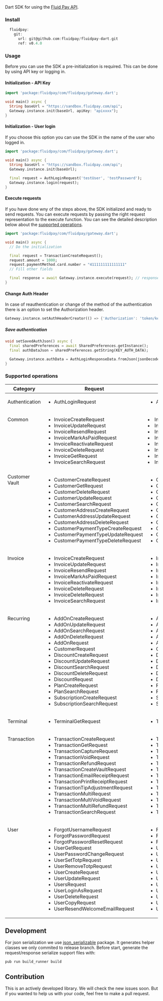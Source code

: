 Dart SDK for using the [Fluid Pay API](https://sandbox.fluidpay.com/docs/api/).

### Install

```dart
  fluidpay:
    git:
      url: git@github.com:fluidpay/fluidpay-dart.git
      ref: v0.4.0
```

### Usage

Before you can use the SDK a pre-initialization is required. This can be done by using API key or logging in.

#### Initialization - API Key


```dart
import 'package:fluidpay/com/fluidpay/gateway.dart';

void main() async {
  String baseUrl = "https://sandbox.fluidpay.com/api";
  Gateway.instance.init(baseUrl, apiKey: "apixxxx");
}
```

#### Initialization - User login

If you choose this option you can use the SDK in the name of the user who logged in.

```dart
import 'package:fluidpay/com/fluidpay/gateway.dart';

void main() async {
  String baseUrl = "https://sandbox.fluidpay.com/api";
  Gateway.instance.init(baseUrl);
  
  final request = AuthLoginRequest('testUser', 'testPassword');
  Gateway.instance.login(request);
}
```

#### Execute requests

If you have done wny of the steps above, the SDK initialized and ready to send requests. You can execute requests by passing the right request representation to the execute function. You can see the detailed description below about the [supported operations](#supported-operations).

```dart
import 'package:fluidpay/com/fluidpay/gateway.dart';

void main() async {
  // Do the initialization

  final request = TransactionCreateRequest();
  request.amount = 1000;
  request.paymentMethod.card.number = "4111111111111111"
  // Fill other fields

  final response = await Gateway.instance.execute(request); // response will be TransactionCreateResponse
}
```

#### Change Auth Header

In case of reauthentication or change of the method of the authentication there is an option to set the Authorization header.

```dart
Gateway.instance.setAuthHeaderCreator(() => {'Authorization': 'token/key/etc'});
```

##### Save authentication

```dart
void setSavedAuthJson() async {
  final sharedPreferences = await SharedPreferences.getInstance();
  final authDataJson = sharedPreferences.getString(KEY_AUTH_DATA);

  Gateway.instance.authData = AuthLoginResponseData.fromJson(jsonDecode(authDataJson));
}
```

### Supported operations

| <div style="width:110px">Category</div>                               | Request                                                                                                                                                                                                                                                                                                                                                                                                                                                                           | Response                                                                                                                                                                                                                                                                                                                                                                                                                                                                                       |
|-----------------------------------------------------------------------|-----------------------------------------------------------------------------------------------------------------------------------------------------------------------------------------------------------------------------------------------------------------------------------------------------------------------------------------------------------------------------------------------------------------------------------------------------------------------------------|------------------------------------------------------------------------------------------------------------------------------------------------------------------------------------------------------------------------------------------------------------------------------------------------------------------------------------------------------------------------------------------------------------------------------------------------------------------------------------------------|
| Authentication                                                        | <ul><li>AuthLoginRequest</li></ul>                                                                                                                                                                                                                                                                                                                                                                                                                                                | <ul><li>AuthLoginResponse</li></ul>                                                                                                                                                                                                                                                                                                                                                                                                                                                            |
| Common<br><br><br><br><br><br><br><br>                                | <ul><li>InvoiceCreateRequest</li><li>InvoiceUpdateRequest</li><li>InvoiceResendRequest</li><li>InvoiceMarkAsPaidRequest</li><li>InvoiceReactivateRequest</li><li>InvoiceDeleteRequest</li><li>InvoiceGetRequest</li><li>InvoiceSearchRequest</li></ul>                                                                                                                                                                                                                            | <li>InvoiceCreateResponse</li><li>InvoiceUpdateResponse</li><li>InvoiceResendResponse</li><li>InvoiceMarkAsPaidResponse</li><li>InvoiceReactivateResponse</li><li>InvoiceDeleteResponse</li><li>InvoiceGetResponse</li><li>InvoiceSearchResponse</li>                                                                                                                                                                                                                                          |
| Customer Vault<br><br><br><br><br><br><br><br><br><br><br>            | <ul><li>CustomerCreateRequest</li><li>CustomerGetRequest</li><li>CustomerDeleteRequest</li><li>CustomerUpdateRequest</li><li>CustomerSearchRequest</li><li>CustomerAddressCreateRequest</li><li>CustomerAddressUpdateRequest</li><li>CustomerAddressDeleteRequest</li><li>CustomerPaymentTypeCreateRequest</li><li>CustomerPaymentTypeUpdateRequest</li><li>CustomerPaymentTypeDeleteRequest</li></ul>                                                                            | <ul><li>CustomerCreateResponse</li><li>CustomerGetResponse</li><li>CustomerDeleteResponse</li><li>CustomerUpdateResponse</li><li>CustomerSearchResponse</li><li>CustomerAddressCreateResponse</li><li>CustomerAddressUpdateResponse</li><li>CustomerAddressDeleteResponse</li><li>CustomerPaymentTypeCreateResponse</li><li>CustomerPaymentTypeUpdateResponse</li><li>CustomerPaymentTypeDeleteResponse</li></ul>                                                                              |
| Invoice<br><br><br><br><br><br><br><br>                               | <ul><li>InvoiceCreateRequest</li><li>InvoiceUpdateRequest</li><li>InvoiceResendRequest</li><li>InvoiceMarkAsPaidRequest</li><li>InvoiceReactivateRequest</li><li>InvoiceDeleteRequest</li><li>InvoiceDeleteRequest</li><li>InvoiceSearchRequest</li></ul>                                                                                                                                                                                                                         | <ul><li>InvoiceCreateResponse</li><li>InvoiceUpdateResponse</li><li>InvoiceResendResponse</li><li>InvoiceMarkAsPaidResponse</li><li>InvoiceReactivateResponse</li><li>InvoiceDeleteResponse</li><li>InvoiceDeleteResponse</li><li>InvoiceSearchResponse</li></ul>                                                                                                                                                                                                                              |
| Recurring<br><br><br><br><br><br><br><br><br><br><br><br><br><br><br> | <ul><li>AddOnCreateRequest</li><li>AddOnUpdateRequest</li><li>AddOnSearchRequest</li><li>AddOnDeleteRequest</li><li>AddOnRequest</li><li>CustomerRequest</li><li>DiscountCreateRequest</li><li>DiscountUpdateRequest</li><li>DiscountSearchRequest</li><li>DiscountDeleteRequest</li><li>DiscountRequest</li><li>PlanCreateRequest</li><li>PlanSearchRequest</li><li>SubscriptionCreateRequest</li><li>SubscriptionSearchRequest</li></ul>                                        | <ul><li>AddOnCreateResponse</li><li>AddOnUpdateResponse</li><li>AddOnSearchResponse</li><li>AddOnDeleteResponse</li><li>AddOnResponse</li><li>CustomerResponse</li><li>DiscountCreateResponse</li><li>DiscountUpdateResponse</li><li>DiscountSearchResponse</li><li>DiscountDeleteResponse</li><li>DiscountResponse</li><li>PlanCreateResponse</li><li>PlanSearchResponse</li><li>SubscriptionCreateResponse</li><li>SubscriptionSearchResponse</li></ul>                                      |
| Terminal                                                              | <ul><li>TerminalGetRequest</li></ul>                                                                                                                                                                                                                                                                                                                                                                                                                                              | <ul><li>TerminalGetResponse</li></ul>                                                                                                                                                                                                                                                                                                                                                                                                                                                          |
| Transaction<br><br><br><br><br><br><br><br><br><br><br><br><br>       | <ul><li>TransactionCreateRequest</li><li>TransactionGetRequest</li><li>TransactionCaptureRequest</li><li>TransactionVoidRequest</li><li>TransactionRefundRequest</li><li>TransactionCreateVaultRequest</li><li>TransactionEmailReceiptRequest</li><li>TransactionPrintReceiptRequest</li><li>TransactionTipAdjustmentRequest</li><li>TransactionMultiRequest</li><li>TransactionMultiVoidRequest</li><li>TransactionMultiRefundRequest</li><li>TransactionSearchRequest</li></ul> | <ul><li>TransactionCreateResponse</li><li>TransactionGetResponse</li><li>TransactionCaptureResponse</li><li>TransactionVoidResponse</li><li>TransactionRefundResponse</li><li>TransactionCreateVaultResponse</li><li>TransactionEmailReceiptResponse</li><li>TransactionPrintReceiptResponse</li><li>TransactionTipAdjustmentResponse</li><li>TransactionMultiResponse</li><li>TransactionMultiVoidResponse</li><li>TransactionMultiRefundResponse</li><li>TransactionSearchResponse</li></ul> |
| User<br><br><br><br><br><br><br><br><br><br><br><br><br><br>          | <ul><li>ForgotUsernameRequest</li><li>ForgotPasswordRequest</li><li>ForgotPasswordResetRequest</li><li>UserGetRequest</li><li>UserPasswordChangeRequest</li><li>UserSetTotpRequest</li><li>UserRemoveTotpRequest</li><li>UserCreateRequest</li><li>UserUpdateRequest</li><li>UsersRequest</li><li>UserLoginAsRequest</li><li>UserDeleteRequest</li><li>UserCopyRequest</li><li>UserResendWelcomeEmailRequest</li></ul>                                                            | <ul><li>ForgotUsernameResponse</li><li>ForgotPasswordResponse</li><li>ForgotPasswordResetResponse</li><li>UserGetResponse</li><li>UserPasswordChangeResponse</li><li>UserSetTotpResponse</li><li>UserRemoveTotpResponse</li><li>UserCreateResponse</li><li>UserUpdateResponse</li><li>UsersResponse</li><li>UserLoginAsResponse</li><li>UserDeleteResponse</li><li>UserCopyResponse</li><li>UserResendWelcomeEmailResponse</li></ul>                                                           |

## Development

For json serialization we use [json_serializable](https://pub.dev/packages/json_serializable) package. It generates
helper classes we only commited to release branch. Before start, generate the request/response serialize support files
with:

```shell script
pub run build_runner build
```

## Contribution

This is an actively developed library. We will check the new issues soon. But if you wanted to help us with your code,
feel free to make a pull request.